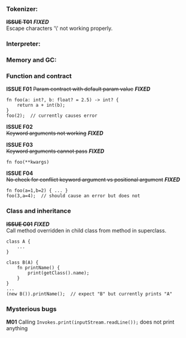### Tokenizer:

~~**ISSUE T01**~~ **_FIXED_** \
Escape characters '\\' not working properly.

### Interpreter:

### Memory and GC:

### Function and contract

**ISSUE F01**
~~Param contract with default param value~~ **_FIXED_**
```
fn foo(a: int?, b: float? = 2.5) -> int? {
    return a + int(b);
}
foo(2);  // currently causes error
```

**ISSUE F02** \
~~Keyword arguments not working~~ **_FIXED_**

**ISSUE F03** \
~~Keyword arguments cannot pass~~ **_FIXED_**
```
fn foo(**kwargs)
```

**ISSUE F04** \
~~No check for conflict keyword argument vs positional argument~~ **_FIXED_**
```
fn foo(a=1,b=2) { ... }
foo(3,a=4);  // should cause an error but does not
```

### Class and inheritance

~~**ISSUE C01**~~ **_FIXED_** \
Call method overridden in child class from method in superclass.
```
class A {
    ...
}

class B(A) {
    fn printName() {
        print(getClass().name);
    }
}
...
(new B()).printName();  // expect "B" but currently prints "A"

```

### Mysterious bugs

**M01**
Calling `Invokes.print(inputStream.readLine());` does not print anything
